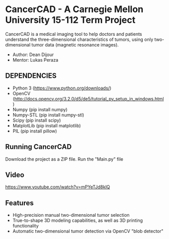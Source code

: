 # CancerCAD - A Carnegie Mellon University 15-112 Term Project

CancerCAD is a medical imaging tool to help doctors and patients understand the three-dimensional characteristics of tumors, using only two-dimensional tumor data (magnetic resonance images).

* Author: Dean Dijour
* Mentor: Lukas Peraza

## DEPENDENCIES
* Python 3 (https://www.python.org/downloads/)
* OpenCV (http://docs.opencv.org/3.2.0/d5/de5/tutorial_py_setup_in_windows.html)
* Numpy (pip install numpy)
* Numpy-STL (pip install numpy-stl)
* Scipy (pip install scipy)
* MatplotLib (pip install matplotlib)
* PIL (pip install pillow)


## Running CancerCAD
Download the project as a ZIP file. Run the "Main.py" file

## Video
https://www.youtube.com/watch?v=mPYeTJd8klQ

## Features
* High-precision manual two-dimensional tumor selection
* True-to-shape 3D modeling capabilities, as well as 3D printing functionality
* Automatic two-dimensional tumor detection via OpenCV "blob detector"
